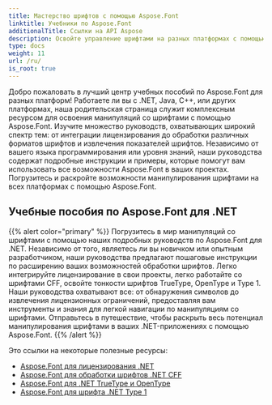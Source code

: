 ```yaml
---
title: Мастерство шрифтов с помощью Aspose.Font
linktitle: Учебники по Aspose.Font
additionalTitle: Ссылки на API Aspose
description: Освойте управление шрифтами на разных платформах с помощью учебных пособий Aspose.Font. От .NET до Java, C++ и т. д. — легко разблокируйте возможности обработки шрифтов.
type: docs
weight: 11
url: /ru/
is_root: true
---
```


Добро пожаловать в лучший центр учебных пособий по Aspose.Font для разных платформ! Работаете ли вы с .NET, Java, C++, или других платформах, наша родительская страница служит комплексным ресурсом для освоения манипуляций со шрифтами с помощью Aspose.Font. Изучите множество руководств, охватывающих широкий спектр тем: от интеграции лицензирования до обработки различных форматов шрифтов и извлечения показателей шрифтов. Независимо от вашего языка программирования или уровня знаний, наши руководства содержат подробные инструкции и примеры, которые помогут вам использовать все возможности Aspose.Font в ваших проектах. Погрузитесь и раскройте возможности манипулирования шрифтами на всех платформах с помощью Aspose.Font.

## Учебные пособия по Aspose.Font для .NET
{{% alert color="primary" %}}
Погрузитесь в мир манипуляций со шрифтами с помощью наших подробных руководств по Aspose.Font для .NET. Независимо от того, являетесь ли вы новичком или опытным разработчиком, наши руководства предлагают пошаговые инструкции по расширению ваших возможностей обработки шрифтов. Легко интегрируйте лицензирование в свои проекты, легко работайте со шрифтами CFF, освойте тонкости шрифтов TrueType, OpenType и Type 1. Наши руководства охватывают все: от обнаружения символов до извлечения лицензионных ограничений, предоставляя вам инструменты и знания для легкой навигации по манипуляциям со шрифтами. Отправьтесь в путешествие, чтобы раскрыть весь потенциал манипулирования шрифтами в ваших .NET-приложениях с помощью Aspose.Font.
{{% /alert %}}

Это ссылки на некоторые полезные ресурсы:
 
- [Aspose.Font для лицензирования .NET](./net/licensing/)
- [Aspose.Font для обработки шрифтов .NET CFF](./net/cff-font-handling/)
- [Aspose.Font для .NET TrueType и OpenType](./net/truetype-opentype/)
- [Aspose.Font для шрифта .NET Type 1](./net/aspose-font-net-type1-font/)